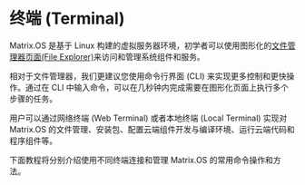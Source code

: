 # 终端 (Terminal)

Matrix.OS 是基于 Linux 构建的虚拟服务器环境，初学者可以使用图形化的[文件管理器页面(File Explorer)](zh-cn/userguide/os/tools/fileexplorer.md)来访问和管理系统组件和服务。

相对于文件管理器，我们更建议您使用命令行界面 (CLI) 来实现更多控制和更快操作。通过在 CLI 中输入命令，可以在几秒钟内完成需要在图形化页面上执行多个步骤的任务。

用户可以通过网络终端 (Web Terminal) 或者本地终端 (Local Terminal) 实现对 Matrix.OS 的文件管理、安装包、配置云端组件开发与编译环境、运行云端代码和程序组件等。

下面教程将分别介绍使用不同终端连接和管理 Matrix.OS 的常用命令操作和方法。


